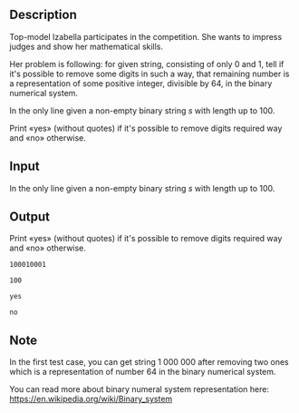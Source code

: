 ## Description

<div><p>Top-model Izabella participates in the competition. She wants to impress judges and show her mathematical skills.</p><p>Her problem is following: for given string, consisting of only 0 and 1, tell if it's possible to remove some digits in such a way, that remaining number is a representation of some positive integer, divisible by 64, in the binary numerical system.</p></div><div class="input-specification"><p>In the only line given a non-empty binary string <span class="tex-span"><i>s</i></span> with length up to <span class="tex-span">100</span>.</p></div><div class="output-specification"><p>Print «<span class="tex-font-style-tt">yes</span>» (without quotes) if it's possible to remove digits required way and «<span class="tex-font-style-tt">no</span>» otherwise.</p></div>

## Input

<p>In the only line given a non-empty binary string <span class="tex-span"><i>s</i></span> with length up to <span class="tex-span">100</span>.</p>

## Output

<p>Print «<span class="tex-font-style-tt">yes</span>» (without quotes) if it's possible to remove digits required way and «<span class="tex-font-style-tt">no</span>» otherwise.</p>





```input1
100010001

```




```input2
100

```




```output1
yes
```




```output2
no
```



## Note

<p>In the first test case, you can get string <span class="tex-span">1 000 000</span> after removing two ones which is a representation of number <span class="tex-span">64</span> in the binary numerical system.</p><p>You can read more about binary numeral system representation here: <a href="https://en.wikipedia.org/wiki/Binary_system">https://en.wikipedia.org/wiki/Binary_system</a></p>
